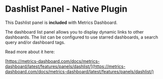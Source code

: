 # Dashlist Panel - Native Plugin

This Dashlist panel is **included** with Metrics Dashboard.

The dashboard list panel allows you to display dynamic links to other dashboards. The list can be configured to use starred dashboards, a search query and/or dashboard tags.

Read more about it here:

[https://metrics-dashboard.com/docs/metrics-dashboard/latest/features/panels/dashlist/](https://metrics-dashboard.com/docs/metrics-dashboard/latest/features/panels/dashlist/)
